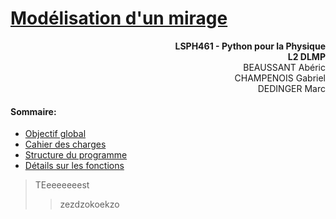 # <u> Modélisation d'un mirage</u>

<div style="text-align: right"><b> LSPH461 - Python pour la Physique </b></div>

<div style="text-align: right"><b> L2 DLMP </b></div>
<div style="text-align: right"> BEAUSSANT Abéric </div> 
<div style="text-align: right"> CHAMPENOIS Gabriel </div> 
<div style="text-align: right"> DEDINGER Marc </div> 

#### Sommaire:

- [Objectif global](#objectif_global)
- [Cahier des charges](#cahier_charges)
- [Structure du programme](#structure)
- [Détails sur les fonctions](#fonctions)

>TEeeeeeeest
>>zezdzokoekzo
